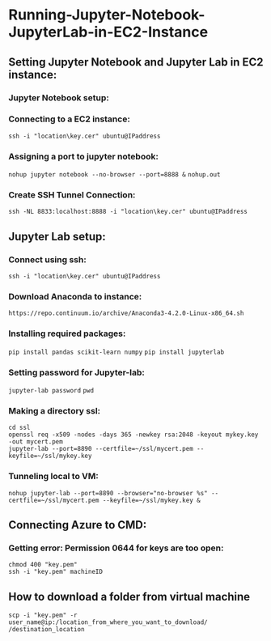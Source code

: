 # Running-Jupyter-Notebook-JupyterLab-in-EC2-Instance


## Setting Jupyter Notebook and Jupyter Lab in EC2 instance:

### Jupyter Notebook setup:
### Connecting to a EC2 instance:

`ssh -i "location\key.cer" ubuntu@IPaddress`

### Assigning a port to jupyter notebook:

`nohup jupyter notebook --no-browser --port=8888 &`
`nohup.out`

### Create SSH Tunnel Connection:

`ssh -NL 8833:localhost:8888 -i "location\key.cer" ubuntu@IPaddress`

## Jupyter Lab setup:

### Connect using ssh:

`ssh -i "location\key.cer" ubuntu@IPaddress`

### Download Anaconda to instance:

`https://repo.continuum.io/archive/Anaconda3-4.2.0-Linux-x86_64.sh`

### Installing required packages:

```pip install pandas scikit-learn numpy```
```pip install jupyterlab```

### Setting password for Jupyter-lab:

`jupyter-lab password`
`pwd`

### Making a directory ssl:
```mkdir ssl
cd ssl
openssl req -x509 -nodes -days 365 -newkey rsa:2048 -keyout mykey.key -out mycert.pem
jupyter-lab --port=8890 --certfile=~/ssl/mycert.pem --keyfile=~/ssl/mykey.key
```

### Tunneling local to VM:
`nohup jupyter-lab --port=8890 --browser="no-browser %s" --certfile=~/ssl/mycert.pem --keyfile=~/ssl/mykey.key &`



 
## Connecting Azure to CMD:

### Getting error: Permission 0644 for keys are too open:

```
chmod 400 "key.pem"
ssh -i "key.pem" machineID

```


## How to download a folder from virtual machine

```
scp -i "key.pem" -r user_name@ip:/location_from_where_you_want_to_download/ /destination_location
```



